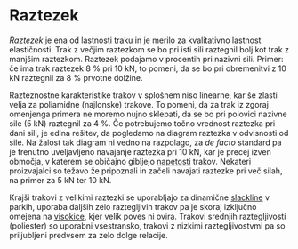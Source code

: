 # Raztezek

*Raztezek* je ena od lastnosti [traku](/trak) in je merilo
za kvalitativno lastnost elastičnosti. Trak z večjim raztezkom se bo pri
isti sili raztegnil bolj kot trak z manjšim raztezkom. Raztezek podajamo
v procentih pri nazivni sili. Primer: če ima trak raztezek 8 % pri 10
kN, to pomeni, da se bo pri obremenitvi z 10 kN raztegnil za 8 % prvotne
dolžine.

Razteznostne karakteristike trakov v splošnem niso linearne, kar še
zlasti velja za poliamidne (najlonske) trakove. To pomeni, da za trak iz
zgoraj omenjenga primera ne moremo nujno sklepati, da se bo pri polovici
nazivne sile (5 kN) raztegnil za 4 %. Če potrebujemo točno vrednost
raztezka pri dani sili, je edina rešitev, da pogledamo na diagram
raztezka v odvisnosti od sile. Na žalost tak diagram ni vedno na
razpolago, za *de facto* standard pa je trenutno uveljavljeno
navajanje raztezka pri 10 kN, kar je precej izven območja, v katerem se
običajno gibljejo [napetosti](/napetost) trakov. Nekateri
proizvajalci so težavo že pripoznali in začeli navajati raztezke pri več
silah, na primer za 5 kN ter 10 kN.

Krajši trakovi z velikimi raztezki se uporabljajo za dinamične
[slackline](/slackline) v parkih, uporaba daljših zelo
raztegljivih trakov pa je skoraj izključno omejena na
[visokice](/visokica), kjer velik poves ni ovira. Trakovi
srednjih raztegljivosti (poliester) so uporabni vsestransko, trakovi z
nizkimi raztegljivostvmi pa so priljubljeni predvsem za zelo dolge
relacije.
